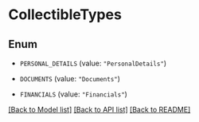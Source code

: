 # CollectibleTypes

## Enum


* `PERSONAL_DETAILS` (value: `"PersonalDetails"`)

* `DOCUMENTS` (value: `"Documents"`)

* `FINANCIALS` (value: `"Financials"`)


[[Back to Model list]](../README.md#documentation-for-models) [[Back to API list]](../README.md#documentation-for-api-endpoints) [[Back to README]](../README.md)


